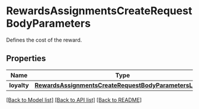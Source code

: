 # RewardsAssignmentsCreateRequestBodyParameters

Defines the cost of the reward.

## Properties
Name | Type | Description | Notes
------------ | ------------- | ------------- | -------------
**loyalty** | [**RewardsAssignmentsCreateRequestBodyParametersLoyalty**](RewardsAssignmentsCreateRequestBodyParametersLoyalty.md) |  | [optional] 

[[Back to Model list]](../README.md#documentation-for-models) [[Back to API list]](../README.md#documentation-for-api-endpoints) [[Back to README]](../README.md)


